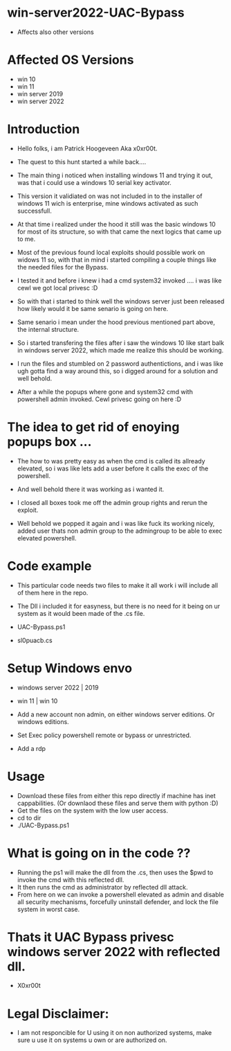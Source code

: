 # win-server2022-UAC-Bypass
* Affects also other versions 

# Affected OS Versions

* win 10 
* win 11 
* win server 2019
* win server 2022

# Introduction

* Hello folks, i am Patrick Hoogeveen Aka x0xr00t. 
* The quest to this hunt started a while back.... 
* The main thing i noticed when installing windows 11 and trying it out, was that i could use a windows 10 serial key activator. 
* This version it validiated on was not included in to the installer of windows 11 wich is enterprise, mine windows activated as such successfull. 
* At that time i realized under the hood it still was the basic windows 10 for most of its structure, so with that came the next logics that came up to me. 
* Most of the previous found local exploits should possible work on widows 11 so, with that in mind i started compiling a couple things like the needed files for the Bypass. 
* I tested it and before i knew i had a cmd system32 invoked .... i was like cewl we got local privesc :D
* So with that i started to think well the windows server just been released how likely would it be same senario is going on here. 

* Same senario i mean under the hood previous mentioned part above, the internal structure.
* So i started transfering the files after i saw the windows 10 like start balk in windows server 2022, which made me realize this should be working. 
* I run the files and stumbled on 2 password authentictions, and i was like ugh gotta find a way around this, so i digged around for a solution and well behold. 

* After a while the popups where gone and system32 cmd with powershell admin invoked. Cewl privesc going on here :D 

# The idea to get rid of enoying popups box ... 
* The how to was pretty easy as when the cmd is called its allready elevated, so i was like lets add a user before it calls the exec of the powershell. 
* And well behold there it was working as i wanted it.
* I closed all boxes took me off the admin group rights and rerun the exploit. 

* Well behold we popped it again and i was like fuck its working nicely, added user thats non admin group to the admingroup to be able to exec elevated powershell. 


# Code example 
* This particular code needs two files to make it all work i will include all of them here in the repo. 
* The Dll i included it for easyness, but there is no need for it being on ur system as it would been made of the .cs file. 

* UAC-Bypass.ps1
* sl0puacb.cs 


# Setup Windows envo 
* windows server 2022 | 2019
* win 11 | win 10 

* Add a new account non admin, on either windows server editions. Or windows editions. 
* Set Exec policy powershell remote or bypass or unrestricted. 
* Add a rdp 

# Usage 
* Download these files from either this repo directly if machine has inet cappabilities. (Or downlaod these files and serve them with python :D)  
* Get the files on the system with the low user access. 
* cd to dir 
* ./UAC-Bypass.ps1

# What is going on in the code ??
* Running the ps1 will make the dll from the .cs, then uses the $pwd to invoke the cmd with this reflected dll. 
* It then runs the cmd as administrator by reflected dll attack. 
* From here on we can invoke a powershell elevated as admin and disable all security mechanisms, forcefully uninstall defender, and lock the file system in worst case. 
 

 
# Thats it UAC Bypass privesc windows server 2022 with reflected dll.
* X0xr00t 

# Legal Disclaimer: 
* I am not responcible for U using it on non authorized systems, make sure u use it on systems u own or are authorized on. 

